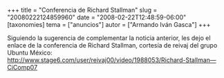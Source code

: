 +++
title = "Conferencia de Richard Stallman"
slug = "20080222124859960"
date = "2008-02-22T12:48:59-06:00"
[taxonomies]
tema = ["anuncios"]
autor = ["Armando Iván Gasca"]
+++

Siguiendo la sugerencia de complementar la noticia anterior, les dejo el
enlace de la conferencia de Richard Stallman, cortesía de reivaj del
grupo Ubuntu México:
<a href="http://www.stage6.com/user/reivaj00/video/1988053/Richard-Stallman---CiComp07">http://www.stage6.com/user/reivaj00/video/1988053/Richard-Stallman—CiComp07</a>

